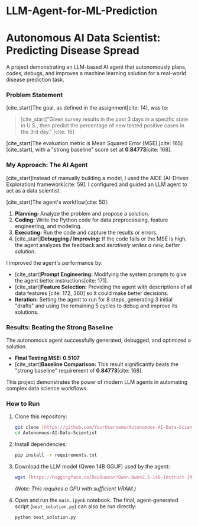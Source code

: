 # LLM-Agent-for-ML-Prediction
# Autonomous AI Data Scientist: Predicting Disease Spread

A project demonstrating an LLM-based AI agent that autonomously plans, codes, debugs, and improves a machine learning solution for a real-world disease prediction task.

### Problem Statement

[cite_start]The goal, as defined in the assignment[cite: 14], was to:
> [cite_start]"Given survey results in the past 3 days in a specific state in U.S., then predict the percentage of new tested positive cases in the 3rd day." [cite: 16]

[cite_start]The evaluation metric is Mean Squared Error (MSE) [cite: 165][cite_start], with a "strong baseline" score set at **0.84773**[cite: 168].

### My Approach: The AI Agent

[cite_start]Instead of manually building a model, I used the AIDE (AI-Driven Exploration) framework[cite: 59]. I configured and guided an LLM agent to act as a data scientist.

[cite_start]The agent's workflow[cite: 50]:
1.  **Planning:** Analyze the problem and propose a solution.
2.  **Coding:** Write the Python code for data preprocessing, feature engineering, and modeling.
3.  **Executing:** Run the code and capture the results or errors.
4.  [cite_start]**Debugging / Improving:** If the code fails or the MSE is high, the agent analyzes the feedback and *iteratively writes a new, better solution*.

I improved the agent's performance by:
* [cite_start]**Prompt Engineering:** Modifying the system prompts to give the agent better instructions[cite: 171].
* [cite_start]**Feature Selection:** Providing the agent with descriptions of all data features [cite: 172, 360] so it could make better decisions.
* **Iteration:** Setting the agent to run for 8 steps, generating 3 initial "drafts" and using the remaining 5 cycles to debug and improve its solutions.

### Results: Beating the Strong Baseline

The autonomous agent successfully generated, debugged, and optimized a solution.

* **Final Testing MSE:** **0.5107**
* [cite_start]**Baseline Comparison:** This result significantly beats the "strong baseline" requirement of **0.84773**[cite: 168].

This project demonstrates the power of modern LLM agents in automating complex data science workflows.

### How to Run

1.  Clone this repository:
    ```bash
    git clone [https://github.com/YourUsername/Autonomous-AI-Data-Scientist.git](https://github.com/YourUsername/Autonomous-AI-Data-Scientist.git)
    cd Autonomous-AI-Data-Scientist
    ```
2.  Install dependencies:
    ```bash
    pip install -r requirements.txt
    ```
3.  Download the LLM model (Qwen 14B GGUF) used by the agent:
    ```bash
    wget [https://huggingface.co/DevQuasar/Qwen.Qwen2.5-14B-Instruct-1M-GGUF/resolve/main/Qwen.Qwen2.5-14B-Instruct-1M.Q2_K.gguf](https://huggingface.co/DevQuasar/Qwen.Qwen2.5-14B-Instruct-1M-GGUF/resolve/main/Qwen.Qwen2.5-14B-Instruct-1M.Q2_K.gguf)
    ```
    *(Note: This requires a GPU with sufficient VRAM.)*

4.  Open and run the `main.ipynb` notebook. The final, agent-generated script (`best_solution.py`) can also be run directly:
    ```bash
    python best_solution.py
    ```
